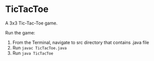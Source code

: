 # TicTacToe

A 3x3 Tic-Tac-Toe game.

Run the game: 
1. From the Terminal, navigate to src directory that contains .java file 
2. Run ```javac TicTacToe.java```
3. Run ```java TicTacToe```
